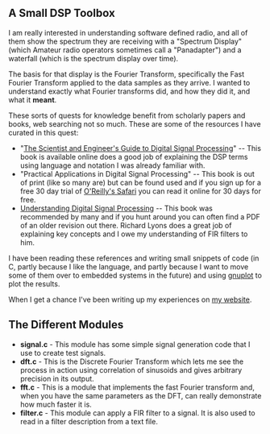 A Small DSP Toolbox
---------------------

I am really interested in understanding software defined radio, and all of them
show the spectrum they are receiving with a "Spectrum Display" (which Amateur
radio operators sometimes call a "Panadapter") and a waterfall (which is the
spectrum display over time).

The basis for that display is the Fourier Transform, specifically the Fast
Fourier Transform applied to the data samples as they arrive. I wanted to
understand exactly what Fourier transforms did, and how they 
did it, and what it **meant**.

These sorts of quests for knowledge benefit from scholarly papers and books,
web searching not so much. These are some of the resources I have curated
in this quest: 

  * "[The Scientist and Engineer's Guide to Digital Signal Processing](https://www.dspguide.com)" -- This
     book is available online does a good job of explaining the DSP terms using
	 language and notation I was already familiar with.
  *  "Practical Applications in Digital Signal Processing" -- This book is out
of print (like so many are) but can be found used and if you sign up for
a free 30 day trial of [O'Reilly's Safari](https://learning.oreilly.com/accounts/login/)
you can read it online for 30 days for free.
  * [Understanding Digital Signal Processing](https://www.amazon.com/Understanding-Digital-Signal-Processing-3rd/dp/0137027419) -- This book was 
recommended by many and if you hunt around you can often find a PDF
of an older revision out there. Richard Lyons does a great job of explaining
key concepts and I owe my understanding of FIR filters to him.

I have been reading these references and writing small snippets of code
(in C, partly because I like the language, and partly because I want to move
some of them over to embedded systems in the future) and using 
[gnuplot](https://gnuplot.org) to plot the results.

When I get a chance I've been writing up my experiences on 
[my website](https://robotics.mcmanis.com).

## The Different Modules

  *  __signal.c__ - This module has some simple signal generation
    code that I use to create test signals.
  * __dft.c__ - This is the Discrete Fourier Transform which lets
    me see the process in action using correlation of sinusoids and
    gives arbitrary precision in its output.
  * __fft.c__ - This is a module that implements the fast Fourier
    transform and, when you have the same parameters as the DFT,
    can really demonstrate how much faster it is.
  * __filter.c__ - This module can apply a FIR filter to a signal. It
    is also used to read in a filter description from a text file.

